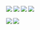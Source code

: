 [![](https://img.shields.io/badge/OS-Proxmox-informational?style=flat&logo=proxmox&logoColor=white&color=F0B90D)](https://www.proxmox.com)
[![](https://img.shields.io/badge/CPU-[Dual]_AMD_Opteron_6174-informational?style=flat&logo=server-fault&logoColor=white&color=3BA7E0)](https://www.cpubenchmark.net/cpu.php?cpu=AMD+Opteron+6174&id=1916&cpuCount=2)
[![](https://img.shields.io/badge/RAM-96GB_DDR3-informational??style=flat&logo=data%3Aimage%2Fpng%3Bbase64%2CiVBORw0KGgoAAAANSUhEUgAAACAAAAAaCAYAAADWm14%2FAAAAAXNSR0IArs4c6QAAAARnQU1BAACxjwv8YQUAAAAJcEhZcwAADsMAAA7DAcdvqGQAAAEVSURBVEhL7ZU7DoJAEIZZShoaCyiouIBn8S6ewM7WC3gBuYQHkEpsTEwoACEmFCR0uD87GBVQLGBN4Esm81iGmexOdpXRw4qisLleCHdwHBYEwcEwjDkFBiUMQxc7UJAvBZW0NL42kCTJzXXdEzSFHiDWFm%2FLqZFl2RbH8IElvoMWroCf34UrG0L2M40576C2qmnaKo7jKxJ%2BgQ9vyBg7Q2BTuDOoidrlEfCfDD4LVU01TdP1jFNGBwQ1UVvVdV3WJaSgdpett%2Fi8YKgs4QpM0zQQh8CmcEVjThPTRSS9AeZ53o5sKTDf9zdkS2Eawv9qIIqiPYTcGn2svzSQ5%2FkRQm6NPtYxhOXbTTik296HvtdHh6LcAa%2BRFyK6DmOWAAAAAElFTkSuQmCC)](https://www.cpubenchmark.net/cpu.php?cpu=AMD+Opteron+6174&id=1916&cpuCount=2)
[![](https://img.shields.io/discord/756180159463424021?label=Discord&message=online?style=flat&logo=discord&logoColor=white&color=6F85D4)](https://discord.tugastrikes.com)

<a href="https://github.com/anuraghazra/github-readme-stats">
  <img align="left" src="https://github-readme-stats.vercel.app/api?username=KewaiiGamer&show_icons=true&theme=gruvbox&count_private=true&include_all_commits=true" />
</a>
<a href="https://github.com/anuraghazra/convoychat">
  <img align="left" src="https://github-readme-stats.vercel.app/api/top-langs/?username=KewaiiGamer&theme=gruvbox" />
</a>
